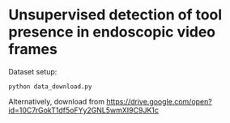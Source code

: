 # Unsupervised detection of tool presence in endoscopic video frames


Dataset setup:

```
python data_download.py
```

Alternatively, download from https://drive.google.com/open?id=10C7rGokT1df5oFYy2GNL5wmXI9C9JK1c
